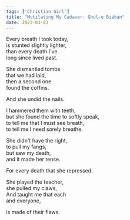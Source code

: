 ```yaml
---
tags: ['Christian Girl']
title: "Mutilating My Cadaver: Ghūl-e Biābān"
date: 2023-03-03
---
```


Every breath I took today,  
is stunted slightly lighter,  
than every death I've  
long since lived past.

She dismantled tombs  
that we had laid,  
then a second one  
found the coffins.

And she undid the nails.

I hammered them with teeth,  
but she found the time to softly speak,  
to tell me that I must see breath,  
to tell me I need sorely breathe.

She didn't have the right,  
to pull my fangs,  
but saw my death,  
and it made her tense.

For every death that she repressed.

She played the teacher,  
she pulled my claws,  
And taught me that each  
and everyone,

is made of their flaws.
